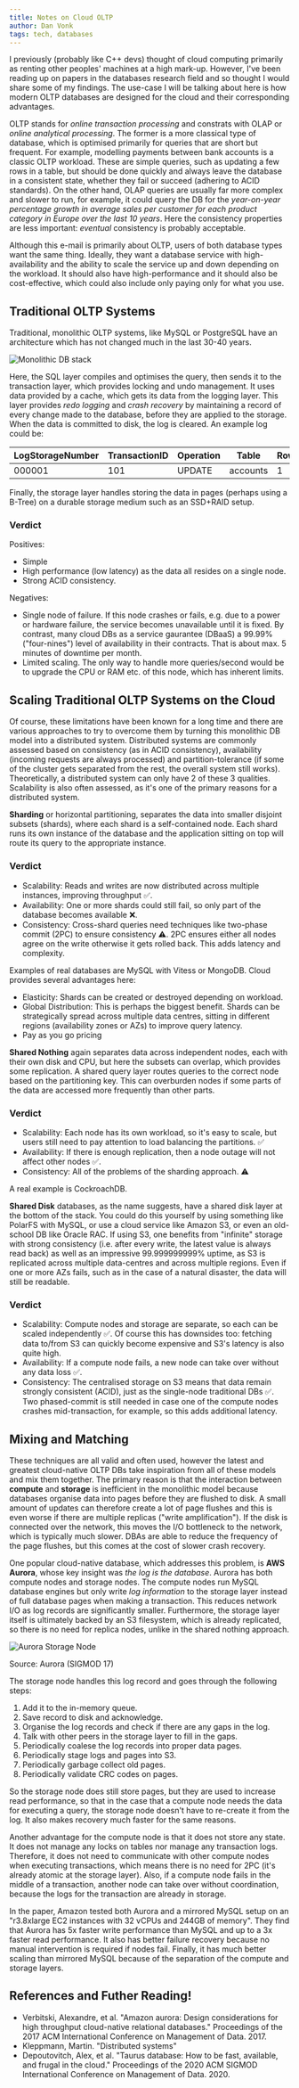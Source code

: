 ```yaml
---
title: Notes on Cloud OLTP
author: Dan Vonk
tags: tech, databases
---
```


I previously (probably like C++ devs) thought of cloud computing
primarily as renting other peoples' machines at a high mark-up. However, I've
been reading up on papers in the databases research
field and so thought I would share some of my findings. The use-case I will be talking about here is how
modern OLTP databases are designed for the cloud and their corresponding
advantages.

<!--more-->

OLTP stands for *online transaction processing* and constrats with OLAP or
*online analytical processing*. The former is a more classical type of database,
which is optimised primarily for queries that are short but frequent. For
example, modelling payments between bank accounts is a classic OLTP workload.
These are simple queries, such as updating a few rows in a table, but should be
done quickly and always leave the database in a consistent state, whether they
fail or succeed (adhering to ACID standards). On the other hand, OLAP queries
are usually far more complex and slower to run, for example, it could query the
DB for the *year-on-year percentage growth in average sales per customer for
each product category in Europe over the last 10 years*. Here the consistency
properties are less important: *eventual* consistency is probably acceptable.

Although this e-mail is primarily about OLTP, users of both database types want
the same thing. Ideally, they want a database service with high-availability and
the ability to scale the service up and down depending on the workload. It
should also have high-performance and it should also be cost-effective, which
could also include only paying only for what you use.

## Traditional OLTP Systems

Traditional, monolithic OLTP systems, like MySQL or PostgreSQL have an
architecture which has not changed much in the last 30-40 years.

![Monolithic DB stack]("/home/dan/Documents/KDAB/monolithic.png")

Here, the SQL layer compiles and optimises the query, then sends it to the
transaction layer, which provides locking and undo management. It uses data
provided by a cache, which gets its data from the logging layer. This layer
provides *redo logging* and *crash recovery* by maintaining a record of every
change made to the database, before they are applied to the storage. When the
data is committed to disk, the log is cleared. An example log could be:

| LogStorageNumber | TransactionID | Operation | Table    | Row | ID  | Before | After  |
|------------------|---------------|-----------|----------|-----|-----|--------|--------|
| 000001           | 101           | UPDATE    | accounts | 1   | 500 | 400.00 | 500.00 |

Finally, the storage layer handles storing the data in pages (perhaps using a
B-Tree) on a durable storage medium such as an SSD+RAID setup.

### Verdict

Positives:
- Simple
- High performance (low latency) as the data all resides on a single node.
- Strong ACID consistency.

Negatives:
- Single node of failure. If this node crashes or fails, e.g. due to a power or
  hardware failure, the service becomes unavailable until it is fixed. By
  contrast, many cloud DBs as a service gaurantee (DBaaS) a 99.99%
  ("four-nines") level of availability in their contracts. That is about max. 5
  minutes of downtime per month.
- Limited scaling. The only way to handle more queries/second would be to
  upgrade the CPU or RAM etc. of this node, which has inherent limits.

## Scaling Traditional OLTP Systems on the Cloud

Of course, these limitations have been known for a long time and there are
various approaches to try to overcome them by turning this monolithic DB model
into a distributed system. Distributed systems are commonly assessed based on
consistency (as in ACID consistency), availability (incoming requests are always
processed) and partition-tolerance (if some of the cluster gets separated from
the rest, the overall system still works). Theoretically, a distributed system
can only have 2 of these 3 qualities. Scalability is also often assessed, as
it's one of the primary reasons for a distributed system.

**Sharding** or horizontal partitioning, separates the data into smaller
disjoint subsets (shards), where each shard is a self-contained node. Each shard
runs its own instance of the database and the application sitting on top will
route its query to the appropriate instance.

### Verdict

- Scalability: Reads and writes are now distributed across multiple instances,
  improving throughput ✅.
- Availability: One or more shards could still fail, so only part of the
  database becomes available ❌.
- Consistency: Cross-shard queries need techniques like two-phase commit (2PC)
  to ensure consistency ⚠️. 2PC ensures either all nodes agree on the write
  otherwise it gets rolled back. This adds latency and complexity.

Examples of real databases are MySQL with Vitess or MongoDB. Cloud provides
several advantages here:
- Elasticity: Shards can be created or destroyed depending on workload.
- Global Distribution: This is perhaps the biggest benefit. Shards can be
strategically spread across multiple data centres, sitting in different regions
(availability zones or AZs) to improve query latency.
- Pay as you go pricing


**Shared Nothing** again separates data across independent nodes, each with
their own disk and CPU, but here the subsets can overlap, which provides some
replication. A shared query layer routes queries to the correct node based on
the partitioning key. This can overburden nodes if some parts of the data are
accessed more frequently than other parts.

### Verdict

- Scalability: Each node has its own workload, so it's easy to scale, but users
  still need to pay attention to load balancing the partitions. ✅
- Availability: If there is enough replication, then a node outage will not
  affect other nodes ✅.
- Consistency: All of the problems of the sharding approach. ⚠️

A real example is CockroachDB.

**Shared Disk** databases, as the name suggests, have a shared disk layer at the
bottom of the stack. You could do this yourself by using something like PolarFS
with MySQL, or use a cloud service like Amazon S3, or even an old-school DB like
Oracle RAC. If using S3, one benefits from "infinite" storage with strong
consistency (i.e. after every write, the latest value is always read back) as
well as an impressive 99.999999999% uptime, as S3 is replicated across multiple
data-centres and across multiple regions. Even if one or more AZs fails, such as
in the case of a natural disaster, the data will still be readable.

### Verdict

- Scalability: Compute nodes and storage are separate, so each can be scaled
  independently ✅. Of course this has downsides too: fetching data to/from S3
  can quickly become expensive and S3's latency is also quite high.
- Availability: If a compute node fails, a new node can take over without any
  data loss ✅.
- Consistency: The centralised storage on S3 means that data remain strongly
  consistent (ACID), just as the single-node traditional DBs ✅. Two
  phased-commit is still needed in case one of the compute nodes crashes
  mid-transaction, for example, so this adds additional latency.

## Mixing and Matching

These techniques are all valid and often used, however the latest and greatest
cloud-native OLTP DBs take inspiration from all of these models and mix them
together. The primary reason is that the interaction between **compute** and
**storage** is inefficient in the monolithic model because databases organise
data into pages before they are flushed to disk. A small amount of updates can
therefore create a lot of page flushes and this is even worse if there are
multiple replicas ("write amplification"). If the disk is connected over the
network, this moves the I/O bottleneck to the network, which is typically much
slower. DBAs are able to reduce the frequency of the page flushes, but this
comes at the cost of slower crash recovery.

One popular cloud-native database, which addresses this problem, is **AWS
Aurora**, whose key insight was *the log is the database*. Aurora has both
compute nodes and storage nodes. The compute nodes run MySQL database engines
but only write *log information* to the storage layer instead of full database
pages when making a transaction. This reduces network I/O as log records are
significantly smaller. Furthermore, the storage layer itself is ultimately
backed by an S3 filesystem, which is already replicated, so there is no need for
replica nodes, unlike in the shared nothing approach.

![Aurora Storage Node]("/home/dan/Documents/KDAB/aurora.png")

Source: Aurora (SIGMOD 17)

The storage node handles this log record and goes through the following steps:
1. Add it to the in-memory queue.
2. Save record to disk and acknowledge.
3. Organise the log records and check if there are any gaps in the log.
4. Talk with other peers in the storage layer to fill in the gaps.
5. Periodically coalese the log records into proper data pages.
6. Periodically stage logs and pages into S3.
7. Periodically garbage collect old pages.
8. Periodically validate CRC codes on pages.

So the storage node does still store pages, but they are used to increase read
performance, so that in the case that a compute node needs the data for
executing a query, the storage node doesn't have to re-create it from the log.
It also makes recovery much faster for the same reasons.

Another advantage for the compute node is that it does not store any state. It
does not manage any locks on tables nor manage any transaction logs. Therefore,
it does not need to communicate with other compute nodes when executing
transactions, which means there is no need for 2PC (it's already atomic at the
storage layer). Also, if a compute node fails in the middle of a transaction,
another node can take over without coordination, because the logs for the
transaction are already in storage.

In the paper, Amazon tested both Aurora and a mirrored MySQL setup on an
"r3.8xlarge EC2 instances with 32 vCPUs and 244GB of memory". They find that
Aurora has 5x faster write performance than MySQL and up to a 3x faster read
performance. It also has better failure recovery because no manual intervention
is required if nodes fail. Finally, it has much better scaling than mirrored
MySQL because of the separation of the compute and storage layers.


## References and Futher Reading!

- Verbitski, Alexandre, et al. "Amazon aurora: Design considerations for high
  throughput cloud-native relational databases." Proceedings of the 2017 ACM
  International Conference on Management of Data. 2017.
- Kleppmann, Martin. "Distributed systems"
- Depoutovitch, Alex, et al. "Taurus database: How to be fast, available, and
  frugal in the cloud." Proceedings of the 2020 ACM SIGMOD International
  Conference on Management of Data. 2020.

